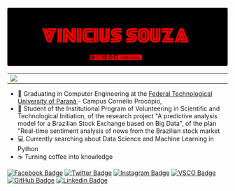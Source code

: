 ![Github Banner](https://github.com/Vineasouza/Vineasouza/blob/master/bannergit.png)

<center>
<table>
  <tr>
      <td><img width="500px" align="left" src="https://github-readme-stats.vercel.app/api/top-langs/?username=Vineasouza&hide=html&layout=compact&theme=dark" /></td>
      <td><img width="500px" align="left" src="https://github-readme-stats.vercel.app/api?username=Vineasouza&theme=dark&show_icons=true" /></td>
  </tr>  
</table>
</center>

- 🚀 Graduating in Computer Engineering at the [Federal Technological University of Paraná ](http://portal.utfpr.edu.br/english)- Campus Cornélio Procópio, 
- 🔭 Student of the Institutional Program of Volunteering in Scientific and Technological Initiation, of the research project "A predictive analysis model for a Brazilian Stock Exchange based on Big Data", of the plan "Real-time sentiment analysis of news from the Brazilian stock market
- 💻 Currently searching about Data Science and Machine Learning in Python
- ☕ Turning coffee into knowledge

[![Facebook Badge](http://img.shields.io/badge/-@vineasouza-ff0000?style=flat-square&logo=facebook&logoColor=white&link=https://www.facebook.com/vineasouza)](https://www.facebook.com/vineasouza)
[![Twitter Badge](https://img.shields.io/badge/-@vineasouza-ff0000?style=flat-square&labelColor=ff0000&logo=twitter&logoColor=white&link=https://twitter.com/vineasouza)](https://twitter.com/vineasouza) 
[![Instagram Badge](https://img.shields.io/badge/-@vineasouza-ff0000?style=flat-square&labelColor=ff0000&logo=instagram&logoColor=white&link=https://www.instagram.com/vineasouza/)](https://www.instagram.com/in/vineasouza/) 
[![VSCO Badge](http://img.shields.io/badge/-@vineasouza-ff0000?style=flat-square&logo=vsco&logoColor=white&link=https://www.vsco.co/vineasouza/)](https://www.vsco.co/vineasouza/)
[![GitHub Badge](http://img.shields.io/badge/-@vineasouza-ff0000?style=flat-square&logo=github&logoColor=white&link=https://github.com/Vineasouza)](https://github.com/Vineasouza)
[![Linkedin Badge](https://img.shields.io/badge/-@vineasouza-ff0000?style=flat-square&labelColor=ff0000&logo=linkedin&logoColor=white&link=https://www.linkedin.com/in/vineasouza/)](https://www.linkedin.com/in/vineasouza/) 

<!--
**Vineasouza/Vineasouza** is a ✨ _special_ ✨ repository because its `README.md` (this file) appears on your GitHub profile.

Here are some ideas to get you started:
- ...
- 🌱 I’m currently learning ...
- 👯 I’m looking to collaborate on ...
- 🤔 I’m looking for help with ...
- 💬 Ask me about ...
- 📫 How to reach me: ...
- 😄 Pronouns: ...
- ⚡ Fun fact: ...
-->
